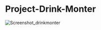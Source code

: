 # Project-Drink-Monter

![Screenshot_drinkmonter](https://github.com/user-attachments/assets/93b0507a-73d4-4112-9c29-84e8c2670666)
